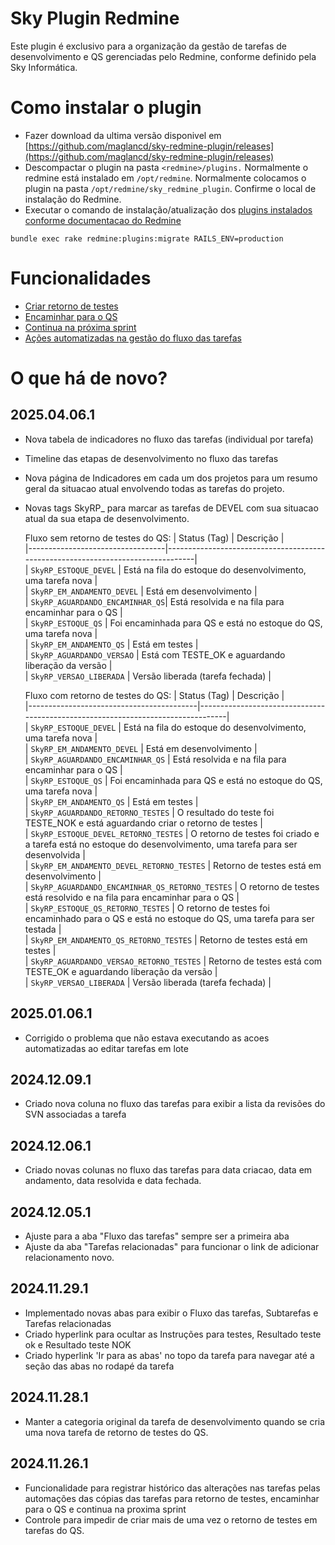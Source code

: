 # Sky Plugin Redmine

Este plugin é exclusivo para a organização da gestão de tarefas de desenvolvimento e QS gerenciadas pelo Redmine, conforme definido pela Sky Informática.

# Como instalar o plugin

- Fazer download da ultima versão disponivel em [https://github.com/maglancd/sky-redmine-plugin/releases](https://github.com/maglancd/sky-redmine-plugin/releases)
- Descompactar o plugin na pasta `<redmine>/plugins.` Normalmente o redmine está instalado em `/opt/redmine`. Normalmente colocamos o plugin na pasta `/opt/redmine/sky_redmine_plugin`. Confirme o local de instalação do Redmine.
- Executar o comando de instalação/atualização dos [plugins instalados conforme documentacao do Redmine](https://www.redmine.org/projects/redmine/wiki/plugins)

```shell
bundle exec rake redmine:plugins:migrate RAILS_ENV=production
```

# Funcionalidades

- [Criar retorno de testes](docs/retorno_testes/criar_retorno_testes.md)
- [Encaminhar para o QS](docs/encaminhar_qs/encaminhar_qs.md)
- [Continua na próxima sprint](docs/continua_proxima_sprint/continua_proxima_sprint.md)
- [Ações automatizadas na gestão do fluxo das tarefas](docs/acoes_automatizadas_fluxo_tarefas.md)

# O que há de novo?

## 2025.04.06.1

- Nova tabela de indicadores no fluxo das tarefas (individual por tarefa)
- Timeline das etapas de desenvolvimento no fluxo das tarefas
- Nova página de Indicadores em cada um dos projetos para um resumo geral da situacao atual envolvendo todas as tarefas do projeto.
- Novas tags SkyRP\_ para marcar as tarefas de DEVEL com sua situacao atual da sua etapa de desenvolvimento.

  Fluxo sem retorno de testes do QS:
  | Status (Tag) | Descrição |  
   |----------------------------------|---------------------------------------------------------------------------------|  
   | `SkyRP_ESTOQUE_DEVEL` | Está na fila do estoque do desenvolvimento, uma tarefa nova |  
   | `SkyRP_EM_ANDAMENTO_DEVEL` | Está em desenvolvimento |  
   | `SkyRP_AGUARDANDO_ENCAMINHAR_QS`| Está resolvida e na fila para encaminhar para o QS |  
   | `SkyRP_ESTOQUE_QS` | Foi encaminhada para QS e está no estoque do QS, uma tarefa nova |  
   | `SkyRP_EM_ANDAMENTO_QS` | Está em testes |  
   | `SkyRP_AGUARDANDO_VERSAO` | Está com TESTE_OK e aguardando liberação da versão |  
   | `SkyRP_VERSAO_LIBERADA` | Versão liberada (tarefa fechada) |

  Fluxo com retorno de testes do QS:
  | Status (Tag) | Descrição |  
  |------------------------------------------|---------------------------------------------------------------------------------|  
  | `SkyRP_ESTOQUE_DEVEL` | Está na fila do estoque do desenvolvimento, uma tarefa nova |  
  | `SkyRP_EM_ANDAMENTO_DEVEL` | Está em desenvolvimento |  
  | `SkyRP_AGUARDANDO_ENCAMINHAR_QS` | Está resolvida e na fila para encaminhar para o QS |  
  | `SkyRP_ESTOQUE_QS` | Foi encaminhada para QS e está no estoque do QS, uma tarefa nova |  
  | `SkyRP_EM_ANDAMENTO_QS` | Está em testes |  
  | `SkyRP_AGUARDANDO_RETORNO_TESTES` | O resultado do teste foi TESTE_NOK e está aguardando criar o retorno de testes |  
  | `SkyRP_ESTOQUE_DEVEL_RETORNO_TESTES` | O retorno de testes foi criado e a tarefa está no estoque do desenvolvimento, uma tarefa para ser desenvolvida |  
  | `SkyRP_EM_ANDAMENTO_DEVEL_RETORNO_TESTES` | Retorno de testes está em desenvolvimento |  
  | `SkyRP_AGUARDANDO_ENCAMINHAR_QS_RETORNO_TESTES` | O retorno de testes está resolvido e na fila para encaminhar para o QS |  
  | `SkyRP_ESTOQUE_QS_RETORNO_TESTES` | O retorno de testes foi encaminhado para o QS e está no estoque do QS, uma tarefa para ser testada |  
  | `SkyRP_EM_ANDAMENTO_QS_RETORNO_TESTES` | Retorno de testes está em testes |  
  | `SkyRP_AGUARDANDO_VERSAO_RETORNO_TESTES` | Retorno de testes está com TESTE_OK e aguardando liberação da versão |  
  | `SkyRP_VERSAO_LIBERADA` | Versão liberada (tarefa fechada) |

## 2025.01.06.1

- Corrigido o problema que não estava executando as acoes automatizadas ao editar tarefas em lote

## 2024.12.09.1

- Criado nova coluna no fluxo das tarefas para exibir a lista da revisões do SVN associadas a tarefa

## 2024.12.06.1

- Criado novas colunas no fluxo das tarefas para data criacao, data em andamento, data resolvida e data fechada.

## 2024.12.05.1

- Ajuste para a aba "Fluxo das tarefas" sempre ser a primeira aba
- Ajuste da aba "Tarefas relacionadas" para funcionar o link de adicionar relacionamento novo.

## 2024.11.29.1

- Implementado novas abas para exibir o Fluxo das tarefas, Subtarefas e Tarefas relacionadas
- Criado hyperlink para ocultar as Instruções para testes, Resultado teste ok e Resultado teste NOK
- Criado hyperlink 'Ir para as abas' no topo da tarefa para navegar até a seção das abas no rodapé da tarefa

## 2024.11.28.1

- Manter a categoria original da tarefa de desenvolvimento quando se cria uma nova tarefa de retorno de testes do QS.

## 2024.11.26.1

- Funcionalidade para registrar histórico das alterações nas tarefas pelas automações das cópias das tarefas para retorno de testes, encaminhar para o QS e continua na proxima sprint
- Controle para impedir de criar mais de uma vez o retorno de testes em tarefas do QS.
